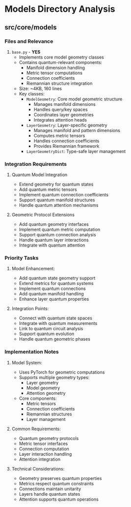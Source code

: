 # Models Directory Analysis

## src/core/models

### Files and Relevance

1. `base.py` - **YES**
   - Implements core model geometry classes
   - Contains quantum-relevant components:
     - Manifold dimension handling
     - Metric tensor computations
     - Connection coefficients
     - Riemannian structure integration
   - Size: ~4KB, 160 lines
   - Key classes:
     - `ModelGeometry`: Core model geometric structure
       - Manages manifold dimensions
       - Handles query/key spaces
       - Coordinates layer geometries
       - Integrates attention heads
     - `LayerGeometry`: Layer-specific geometry
       - Manages manifold and pattern dimensions
       - Computes metric tensors
       - Handles connection coefficients
       - Provides Riemannian framework
     - `LayerGeometryDict`: Type-safe layer management

### Integration Requirements

1. Quantum Model Integration
   - Extend geometry for quantum states
   - Add quantum metric tensors
   - Implement quantum connection coefficients
   - Support quantum manifold structures
   - Handle quantum attention mechanisms

2. Geometric Protocol Extensions
   - Add quantum geometry interfaces
   - Implement quantum metric computation
   - Support quantum connection analysis
   - Handle quantum layer interactions
   - Integrate with quantum attention

### Priority Tasks

1. Model Enhancement:
   - Add quantum state geometry support
   - Extend metrics for quantum systems
   - Implement quantum connections
   - Add quantum manifold handling
   - Enhance layer quantum properties

2. Integration Points:
   - Connect with quantum state spaces
   - Integrate with quantum measurements
   - Link to quantum circuit analysis
   - Support quantum evolution
   - Handle quantum geometric phases

### Implementation Notes

1. Model System:
   - Uses PyTorch for geometric computations
   - Supports multiple geometry types:
     - Layer geometry
     - Model geometry
     - Attention geometry
   - Core components:
     - Metric tensors
     - Connection coefficients
     - Riemannian structures
     - Layer management

2. Common Requirements:
   - Quantum geometry protocols
   - Metric tensor interfaces
   - Connection computation
   - Layer interaction handling
   - Attention integration

3. Technical Considerations:
   - Geometry preserves quantum properties
   - Metrics respect quantum constraints
   - Connections maintain unitarity
   - Layers handle quantum states
   - Attention supports quantum operations 